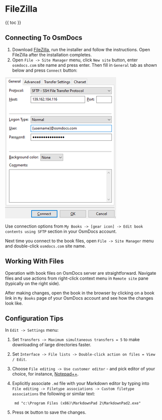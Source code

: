 # FileZilla

{{ toc }}

## Connecting To OsmDocs

1. Download [FileZilla](https://filezilla-project.org/download.php?type=client), run the installer and follow the instructions. Open FileZilla after the installation completes.
2. Open `File -> Site Manager` menu, click `New site` button, enter `osmdocs.com` site name and press enter. Then fill in `General` tab as shown below and press `Connect` button:

![FileZilla connection settings](filezilla-connection.png)

Use connection options from `My Books -> [gear icon] -> Edit book contents using SFTP` section in your OsmDocs account.

Next time you connect to the book files, open `File -> Site Manager` menu and double-click `osmdocs.com` site name.

## Working With Files

Operation with book files on OsmDocs server are straightforward. Navigate files and use actions from right-click context menu in `Remote site` pane (typically on the right side).

After making changes, open the book in the browser by clicking on a book link in `My Books` page of your OsmDocs account and see how the changes look like.

## Configuration Tips

In `Edit -> Settings` menu:

1. Set `Transfers -> Maximum simultaneous transfers = 5` to make downloading of large directories faster.
2. Set `Interface -> File lists -> Double-click action on files = View / Edit`.
3. Choose `File editing -> Use customer editor` - and pick editor of your choice, for instance, [Notepad++](https://notepad-plus-plus.org/).
4. Explicitly associate `.md` file with your Markdown editor by typing into `File editing -> Filetype associations -> Custom filetype associations` the following or similar text:

        md "c:\Program Files (x86)\MarkdownPad 2\MarkdownPad2.exe"

5. Press `OK` button to save the changes.

